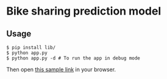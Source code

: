# Bike sharing prediction model

## Usage

```
$ pip install lib/
$ python app.py
$ python app.py -d # To run the app in debug mode
```

Then open [this sample link](http://127.0.0.1:5000/predict?date=2012-01-01T00:00:00&weathersit=1&temperature_C=9.84&feeling_temperature_C=14.395&humidity=81.0&windspeed=0)
in your browser.

